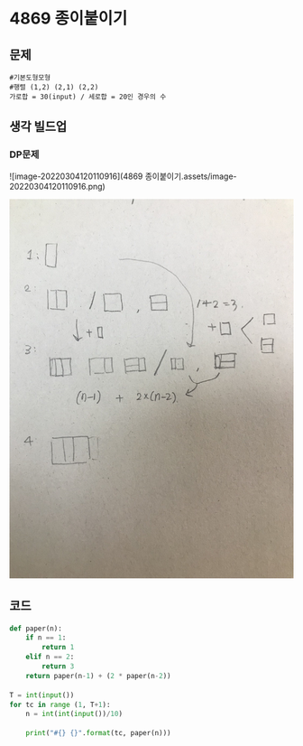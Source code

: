# 4869 종이붙이기

## 문제

```
#기본도형모형
#행렬 (1,2) (2,1) (2,2)
가로합 = 30(input) / 세로합 = 20인 경우의 수
```

## 생각 빌드업

### DP문제

![image-20220304120110916](4869 종이붙이기.assets/image-20220304120110916.png)

![image-20220303185937725.png](https://github.com/squirrelabbit/TIL/blob/master/algorithm/%EC%95%8C%EA%B3%A0%EB%A6%AC%EC%A6%98%20%EC%8B%A4%EC%A0%84%EB%AC%B8%EC%A0%9C/4869%20%EC%A2%85%EC%9D%B4%EB%B6%99%EC%9D%B4%EA%B8%B0.assets/image-20220303185937725.png?raw=true)

## 코드

```python
def paper(n):
    if n == 1:
        return 1
    elif n == 2:
        return 3
    return paper(n-1) + (2 * paper(n-2))

T = int(input())
for tc in range (1, T+1):
    n = int(int(input())/10)
    
    print("#{} {}".format(tc, paper(n)))
```

